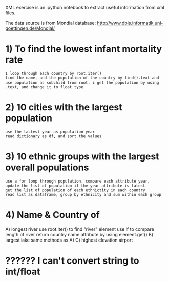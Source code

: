 XML exercise is an ipython notebook to extract useful information from xml files.

The data source is from Mondial database:  http://www.dbis.informatik.uni-goettingen.de/Mondial/

# 1) To find the lowest infant mortality rate
    I loop through each country by root.iter()
    find the name, and the population of the country by find().text and 
    use population as subchild from root, i get the population by using .text, and change it to float type

# 2) 10 cities with the largest population
    use the lastest year as population year
    read dictionary as df, and sort the values
# 3) 10 ethnic groups with the largest overall populations
    use a for loop through population, compare each attribute year, 
    update the list of population if the year attribute is latest
    get the list of population of each ethnictity in each country
    read list as dataframe, group by ethnicity and sum within each group
# 4) Name & Country of 
A) longest river
    use root.iter() to find "river" element
    use if to compare length of river
    return country name attribute by using element.get()
B) largest lake
    same methods as A)
C) highest elevation airport 
   # ?????? I can't convert string to int/float #

